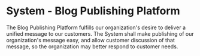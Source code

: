 ﻿# System - Blog Publishing Platform

The Blog Publishing Platform fulfills our organization's desire to deliver a unified message to our customers. The System shall make publishing of our organization's message easy, and allow customer discussion of that message, so the organization may better respond to customer needs.

<div style="page-break-after: always;"></div>